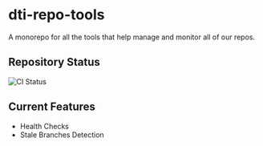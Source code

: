# dti-repo-tools

A monorepo for all the tools that help manage and monitor all of our repos.

## Repository Status

![CI Status](https://github.com/cornell-dti/dti-repo-tools/workflows/CI/badge.svg)

## Current Features

- Health Checks
- Stale Branches Detection
